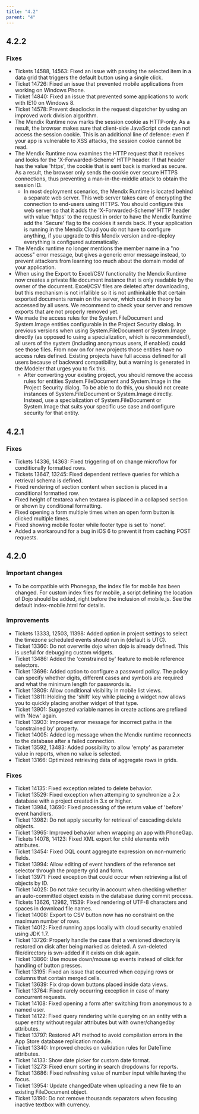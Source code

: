 ```yaml
---
title: "4.2"
parent: "4"
---
```


## 4.2.2

### Fixes

* Tickets 14588, 14563: Fixed an issue with passing the selected item in a data grid that triggers the default button using a single click.
* Ticket 14726: Fixed an issue that prevented mobile applications from working on Windows Phone.
* Ticket 14840: Fixed an issue that prevented some applications to work with IE10 on Windows 8.
* Ticket 14578: Prevent deadlocks in the request dispatcher by using an improved work division algorithm.
* The Mendix Runtime now marks the session cookie as HTTP-only. As a result, the browser makes sure that client-side JavaScript code can not access the session cookie. This is an additional line of defence: even if your app is vulnerable to XSS attacks, the session cookie cannot be read.
* The Mendix Runtime now examines the HTTP request that it receives and looks for the 'X-Forwarded-Scheme' HTTP header. If that header has the value 'https', the cookie that is sent back is marked as secure. As a result, the browser only sends the cookie over secure HTTPS connections, thus preventing a man-in-the-middle attack to obtain the session ID.
    * In most deployment scenarios, the Mendix Runtime is located behind a separate web server. This web server takes care of encrypting the connection to end-users using HTTPS. You should configure this web server so that it adds the 'X-Forwarded-Scheme' HTTP header with value 'https' to the request in order to have the Mendix Runtime add the 'Secure' flag to the cookies it sends back. If your application is running in the Mendix Cloud you do not have to configure anything, if you upgrade to this Mendix version and re-deploy everything is configured automatically.
* The Mendix runtime no longer mentions the member name in a "no access" error message, but gives a generic error message instead, to prevent attackers from learning too much about the domain model of your application.
* When using the Export to Excel/CSV functionality the Mendix Runtime now creates a private file document instance that is only readable by the owner of the document. Excel/CSV files are deleted after downloading, but this mechanism is not infallible so it is not unthinkable that certain exported documents remain on the server, which could in theory be accessed by all users. We recommend to check your server and remove exports that are not properly removed yet.
* We made the access rules for the System.FileDocument and System.Image entities configurable in the Project Security dialog. In previous versions when using System.FileDocument or System.Image directly (as opposed to using a specialization, which is recommended!), all users of the system (including anonymous users, if enabled) could see those files. From now on for new projects those entities have no access rules defined. Existing projects have full access defined for all users because of backward compatibility, but a warning is generated in the Modeler that urges you to fix this.
    * After converting your existing project, you should remove the access rules for entities System.FileDocument and System.Image in the Project Security dialog. To be able to do this, you should not create instances of System.FileDocument or System.Image directly. Instead, use a specialization of System.FileDocument or System.Image that suits your specific use case and configure security for that entity.

## 4.2.1

### Fixes

* Tickets 14336, 14363: Fixed triggering of on change microflow for conditionally formatted rows.
* Tickets 13647, 13245: Fixed dependent retrieve queries for which a retrieval schema is defined.
* Fixed rendering of section content when section is placed in a conditional formatted row.
* Fixed height of textarea when textarea is placed in a collapsed section or shown by conditional formatting.
* Fixed opening a form multiple times when an open form button is clicked multiple times.
* Fixed showing mobile footer while footer type is set to 'none'.
* Added a workaround for a bug in iOS 6 to prevent it from caching POST requests.

## 4.2.0

### Important changes

* To be compatible with Phonegap, the index file for mobile has been changed. For custom index files for mobile, a script defining the location of Dojo should be added, right before the inclusion of mobile.js. See the default index-mobile.html for details.

### Improvements

* Tickets 13333, 12503, 11398: Added option in project settings to select the timezone scheduled events should run in (default is UTC).
* Ticket 13360: Do not overwrite dojo when dojo is already defined. This is useful for debugging custom widgets.
* Ticket 13486: Added the 'constrained by' feature to mobile reference selectors.
* Ticket 13696: Added option to configure a password policy. The policy can specify whether digits, different cases and symbols are required and what the minimum length for passwords is.
* Ticket 13809: Allow conditional visibility in mobile list views.
* Ticket 13811: Holding the 'shift' key while placing a widget now allows you to quickly placing another widget of that type.
* Ticket 13901: Suggested variable names in create actions are prefixed with 'New' again.
* Ticket 13903: Improved error message for incorrect paths in the 'constrained by' property.
* Ticket 14005: Added log message when the Mendix runtime reconnects to the database after a failed connection.
* Ticket 13592, 13483: Added possibility to allow 'empty' as parameter value in reports, when no value is selected.
* Ticket 13166: Optimized retrieving data of aggregate rows in grids.

### Fixes

* Ticket 14135: Fixed exception related to delete behavior.
* Ticket 13529: Fixed exception when attemping to synchronize a 2.x database with a project created in 3.x or higher.
* Ticket 13984, 13690: Fixed processing of the return value of 'before' event handlers.
* Ticket 13982: Do not apply security for retrieval of cascading delete objects.
* Ticket 13965: Improved behavior when wrapping an app with PhoneGap. 
* Tickets 14078, 14123: Fixed XML export for child elements with attributes.
* Ticket 13454: Fixed OQL count aggregate expression on non-numeric fields.
* Ticket 13994: Allow editing of event handlers of the reference set selector through the property grid and form.
* Ticket 13971: Fixed exception that could occur when retrieving a list of objects by ID.
* Ticket 14025: Do not take security in account when checking whether an auto-committed object exists in the database during commit process.
* Tickets 13626, 12982, 11539: Fixed rendering of UTF-8 characters and spaces in download file names.
* Ticket 14008: Export to CSV button now has no constraint on the maximum number of rows.
* Ticket 14012: Fixed running apps locally with cloud security enabled using JDK 1.7.
* Ticket 13726: Properly handle the case that a versioned directory is restored on disk after being marked as deleted. A svn-deleted file/directory is svn-added if it exists on disk again.
* Ticket 13860: Use mouse down/mouse up events instead of click for handling of button presses.
* Ticket 13195: Fixed an issue that occurred when copying rows or columns that contain merged cells.
* Ticket 13639: Fix drop down buttons placed inside data views.
* Ticket 13764: Fixed rarely occurring exception in case of many concurrent requests.
* Ticket 14108: Fixed opening a form after switching from anonymous to a named user.
* Ticket 14122: Fixed query rendering while querying on an entity with a super entity without regular attributes but with owner/changedby attributes.
* Ticket 13797: Restored API method to avoid compilation errors in the App Store database replication module.
* Ticket 13340: Improved checks on validation rules for DateTime attributes.
* Ticket 14133: Show date picker for custom date format.
* Ticket 13273: Fixed enum sorting in search dropdowns for reports.
* Ticket 13686: Fixed refreshing value of number input while having the focus.
* Ticket 13954: Update changedDate when uploading a new file to an existing FileDocument object.
* Ticket 13190: Do not remove thousands separators when focusing inactive textbox with currency.
